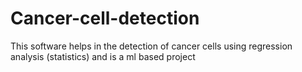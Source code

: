 # Cancer-cell-detection
This software helps in the detection of cancer cells using regression analysis (statistics) and is a ml based project
